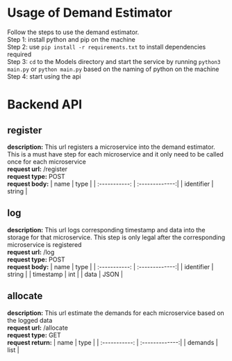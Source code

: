 # Usage of Demand Estimator
Follow the steps to use the demand estimator. \
Step 1: install python and pip on the machine \
Step 2: use `pip install -r requirements.txt` to install dependencies required \
Step 3: `cd` to the Models directory and start the service by running `python3 main.py` or `python main.py` based on the naming of python on the machine \
Step 4: start using the api

# Backend API
## register
**description:** This url registers a microservice into the demand estimator. This is a must have step for each microservice and it only need to be called once for each microservice \
**request url:** /register \
**request type:** POST \
**request body:**
| name | type |
| :-----------: | :-------------:| 
| identifier       |   string      | 

## log
**description:** This url logs corresponding timestamp and data into the storage for that microservice. This step is only legal after the corresponding microservice is registered \
**request url:** /log \
**request type:** POST \
**request body:**
| name | type |
| :-----------: | :-------------:| 
| identifier       |   string      | 
| timestamp       |   int      | 
| data       |   JSON      | 

## allocate
**description:** This url estimate the demands for each microservice based on the logged data \
**request url:** /allocate \
**request type:** GET \
**request return:**
| name | type |
| :-----------: | :-------------:| 
| demands       |   list      |
